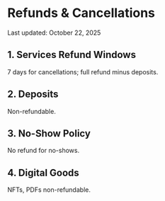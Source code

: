 # Refunds & Cancellations
Last updated: October 22, 2025

## 1. Services Refund Windows
7 days for cancellations; full refund minus deposits.

## 2. Deposits
Non-refundable.

## 3. No-Show Policy
No refund for no-shows.

## 4. Digital Goods
NFTs, PDFs non-refundable.
